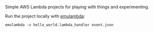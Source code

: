 Simple AWS Lambda projects for playing with things and experimenting.

Run the project locally with [emulambda](https://github.com/fugue/emulambda "Emulambda project on GitHub"):

```emulambda -v hello_world.lambda_handler event.json```
